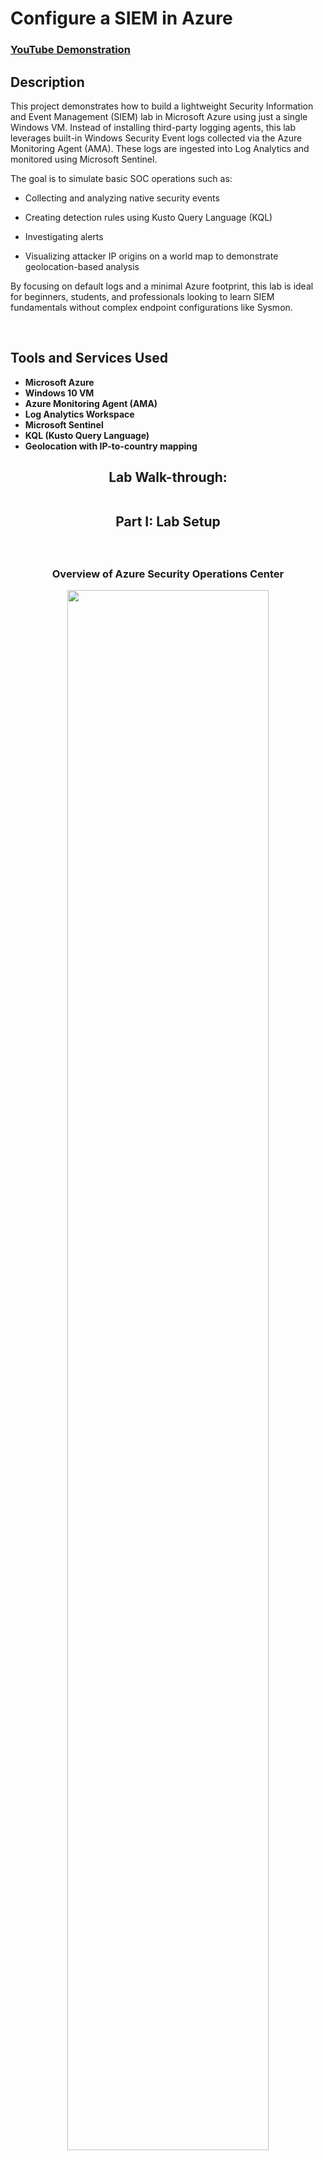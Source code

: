 <h1>Configure a SIEM in Azure</h1>

 ### [YouTube Demonstration](https://youtu.be/7eJexJVCqJo)

<h2>Description</h2>
This project demonstrates how to build a lightweight Security Information and Event Management (SIEM) lab in Microsoft Azure using just a single Windows VM. Instead of installing third-party logging agents, this lab leverages built-in Windows Security Event logs collected via the Azure Monitoring Agent (AMA). These logs are ingested into Log Analytics and monitored using Microsoft Sentinel.

The goal is to simulate basic SOC operations such as:

- Collecting and analyzing native security events

- Creating detection rules using Kusto Query Language (KQL)

- Investigating alerts

- Visualizing attacker IP origins on a world map to demonstrate geolocation-based analysis

By focusing on default logs and a minimal Azure footprint, this lab is ideal for beginners, students, and professionals looking to learn SIEM fundamentals without complex endpoint configurations like Sysmon.


<br />


<h2>Tools and Services Used</h2>

- <b>Microsoft Azure</b> 
- <b>Windows 10 VM</b>
- <b>Azure Monitoring Agent (AMA)</b>
- <b>Log Analytics Workspace</b>
- <b>Microsoft Sentinel</b>
- <b>KQL (Kusto Query Language)</b>
- <b>Geolocation with IP-to-country mapping</b>

<div align="center">

<h2>Lab Walk-through:<br><br>
 
Part I: Lab Setup</h2><br>

<h3>Overview of Azure Security Operations Center</h3>

<img src="https://i.imgur.com/9icHPhr.png" height="80%" width="80%"/>

</div>
STEP 1: Microsoft Azure Subscription<br>
1.	Begin with an Azure subscription (free or paid): https://azure.microsoft.com/en-us/pricing/purchase-options/azure-account<br>
2.	Once subscribed, sign in here:  https://portal.azure.com<br><br>

STEP 2: Create a Resource Group<br>
1.	From the search bar on the home page of portal.azure.com, search for ‘resource groups’ and hit Enter.<br>
2.	In ‘Resource groups’ select ‘+ Create’ to create a new resource group.<br>
3.	Select Azure subscription from a list.<br>
4.	Enter the name of your resource group, mine is ‘SIEMLab’.<br>
5.	If satisfied with information entered in the fields, select ‘Review + Create’ and finally ‘+ Create’ to complete the process.<br><br>





<p align="center">
Launch the utility: <br/>

<br />
<br />
Select the disk:  <br/>
<img src="https://i.imgur.com/tcTyMUE.png" height="80%" width="80%" alt="Disk Sanitization Steps"/>
<br />
<br />
Enter the number of passes: <br/>
<img src="https://i.imgur.com/nCIbXbg.png" height="80%" width="80%" alt="Disk Sanitization Steps"/>
<br />
<br />
Confirm your selection:  <br/>
<img src="https://i.imgur.com/cdFHBiU.png" height="80%" width="80%" alt="Disk Sanitization Steps"/>
<br />
<br />
Wait for process to complete (may take some time):  <br/>
<img src="https://i.imgur.com/JL945Ga.png" height="80%" width="80%" alt="Disk Sanitization Steps"/>
<br />
<br />
Sanitization complete:  <br/>
<img src="https://i.imgur.com/K71yaM2.png" height="80%" width="80%" alt="Disk Sanitization Steps"/>
<br />
<br />
Observe the wiped disk:  <br/>
<img src="https://i.imgur.com/AeZkvFQ.png" height="80%" width="80%" alt="Disk Sanitization Steps"/>
</p>

<!--
 ```diff
- text in red
+ text in green
! text in orange
# text in gray
@@ text in purple (and bold)@@
```
--!>
